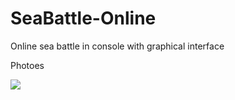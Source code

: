# SeaBattle-Online
Online sea battle in console with graphical interface

Photoes

![](https://github.com/Stas-inside/SeaBattle-Online/blob/main/Photoes/photo_2022-03-18_16-10-36.jpg)
